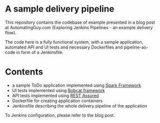# A sample delivery pipeline
This repository contains the codebase of example presented in a blog post at AutomatingGuy.com (Exploring Jenkins Pipelines - an example delivery flow).

The code here is a fully functional system, with a sample application, automated API and UI tests and necessary Dockerfiles and pipeline-as-code in form of a Jenkinsfile.

# Contents

* a sample ToDo application implemented using [Spark Framework](http://sparkjava.com/)
* UI tests implemented using [Bobcat framework](https://github.com/Cognifide/bobcat)
* API tests implemented using [REST Assured](https://github.com/rest-assured/rest-assured)
* Dockerfile for creating application containers
* Jenkinsfile describing the whole delivery pipeline of the application

To Jenkins configuration, please refer to the blog post.
